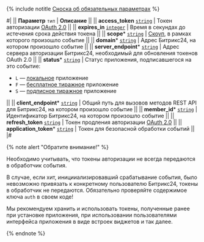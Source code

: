 
{% include notitle [Сноска об обязательных параметрах](required.md) %}

#|
|| **Параметр**
`тип` | **Описание** ||
|| **access_token**
[`string`](../api-reference/data-types.md) |  Токен авторизации [OAuth 2.0](../api-reference/oauth/) ||
|| **expires_in**
[`integer`](../api-reference/data-types.md) | Время в секундах до истечения срока действия токена ||
|| **scope***
[`string`](../api-reference/data-types.md) | [Скоуп](../api-reference/scopes/permissions.md), в рамках которого произошло событие ||
|| **domain***
[`string`](../api-reference/data-types.mdd) | Адрес Битрикс24, на котором произошло событие ||
|| **server_endpoint***
[`string`](../api-reference/data-types.md) | Адрес сервера авторизации Битрикс24, необходимый для обновления токенов OAuth 2.0 ||
|| **status***
[`string`](../api-reference/data-types.md) | Статус приложения, подписавшегося на это событие:

- `L` — [локальное](../local-integrations/local-apps.md) приложение
- `F` — [бесплатное тиражное](../market/) приложение
- `S` — [подписное тиражное](../market/monetization/) приложение

||
|| **client_endpoint***
[`string`](../api-reference/data-types.md) | Общий путь для вызовов методов REST API для Битрикс24, на котором произошло событие ||
|| **member_id***
[`string`](../api-reference/data-types.md) | Идентификатор Битрикс24, на котором произошло событие ||
|| **refresh_token**
[`string`](../api-reference/data-types.md) | Токен продления авторизации [OAuth 2.0](../api-reference/oauth/) ||
|| **application_token***
[`string`](../api-reference/data-types.md) | Токен для безопасной обработки событий ||
|#

{% note alert "Обратите внимание!" %}

Необходимо учитывать, что токены авторизации не всегда передаются в обработчик события.

В случае, если хит, иницииализировавший срабатывание события, было невозможно привязать к конкретному пользователю Битрикс24, токены в обработчик не передаются. Обязательно проверяйте содержимое ключа `auth` в своем коде!

Мы рекомендуем хранить и использовать токены, полученные ранее при установке приложения, при использовании пользователями интерфейса приложения в виде встроек виджетов и так далее.

{% endnote %}
